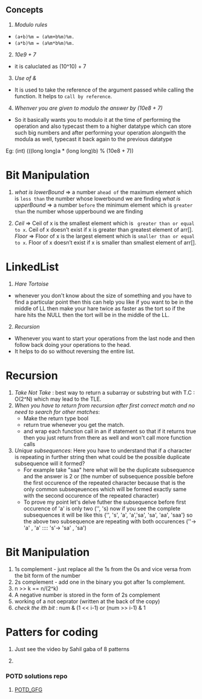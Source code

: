 
## Concepts

1. *Modulo rules*

- `(a+b)%m = (a%m+b%m)%m.`
- `(a*b)%m = (a%m*b%m)%m.`

2. *10e9 + 7*
- it is caluclated as (10^10) + 7

3. *Use of &*
- It is used to take the reference of the argument passed while calling the function. It helps to `call by reference`.

4. *Whenver you are given to modulo the answer by (10e8 + 7)*
- So it basically wants you to modulo it at the time of performing the operation and also typecast them to a higher datatype which can store such big numbers and after performing your operation alongwith the modula as well, typecast it back again to the previous datatype

Eg: (int) (((long long)a * (long long)b) % (10e8 + 7))


# Bit Manipulation

1. *what is lowerBound* => a number `ahead of` the maximum element which is `less than` the number whose lowerbound we are finding
    *what is upperBound* => a number `before` the minimum element which is `greater than` the number whose upperbound we are finding

2. *Ceil* => Ceil of x is the smallest element which is ` greater than or equal to x`. Ceil of x doesn’t exist if x is greater than greatest element of arr[].
    *Floor* => Floor of x is the largest element which is `smaller than or equal to x`. Floor of x doesn’t exist if x is smaller than smallest element of arr[].

  


# LinkedList

1. *Hare Tortoise* 
- whenever you don't know about the size of something and you have to find a particular point then this can help you like if you want to be in the middle of LL then make your hare twice as faster as the tort so if the hare hits the NULL then the tort will be in the middle of the LL.

2. *Recursion*
- Whenever you want to start your operations from the last node and then follow back doing your operations to the head. 
- It helps to do so without reversing the entire list.  



# Recursion

1. *Take Not Take* : best way to return a subarray or substring but with T.C : O(2^N) which may lead to the TLE.
2. *When you have to return from recursion after first correct match and no need to search for other matches*: 
    - Make the return type bool
    - return true whenever you get the match.
    - and wrap each function call in an if statement so that if it returns true then you just return from there as well and won't call more function calls
3. *Unique subsequences*: Here you have to understand that if a character is repeating in further string then what could be the possible duplicate subsequence will it formed?
    - For example take "saa" here what will be the duplicate subsequence and the answer is 2 or (the number of subsequence possible before the first occurence of the repeated character because that is the only common subseqeuences which will be formed exactly same with the second occurence of the repeated character)
    - To prove my point let's delve futher the subsequence before first occurence of 'a' is only two ('', 's) now if you see the complete subsequences it will be like this {'', 's', 'a', 'a','sa', 'sa', 'aa', 'saa'} so the above two subsequence are repeating with both occurences (''-> 'a' , 'a' :::: 's'-> 'sa' , 'sa')


# Bit Manipulation

1. 1s complement - just replace all the 1s from the 0s and vice versa from the bit form of the number 
2. 2s complement - add one in the binary you got after 1s complement.
3. n >> k == n/(2^k) 
4. A negative number is stored in the form of 2s complement
5. working of a not oeprator (written at the back of the copy)
6. *check the ith bit* : num & (1 << i-1) or (num >> i-1) & 1


# Patters for coding

1. Just see the video by Sahil gaba of 8 patterns

2. 

### POTD solutions repo

1. [POTD_GFG](https://github.com/getlost01/gfg-potd)